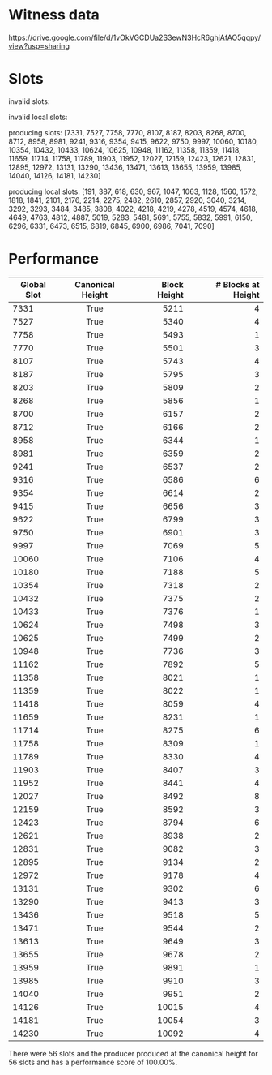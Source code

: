 Witness data
============

https://drive.google.com/file/d/1vOkVGCDUa2S3ewN3HcR6ghjAfAO5qqpy/view?usp=sharing

Slots
=====

invalid slots: 

invalid local slots:

producing slots: [7331, 7527, 7758, 7770, 8107, 8187, 8203, 8268, 8700, 8712, 8958, 8981, 9241, 9316, 9354, 9415, 9622, 9750, 9997, 10060, 10180, 10354, 10432, 10433, 10624, 10625, 10948, 11162, 11358, 11359, 11418, 11659, 11714, 11758, 11789, 11903, 11952, 12027, 12159, 12423, 12621, 12831, 12895, 12972, 13131, 13290, 13436, 13471, 13613, 13655, 13959, 13985, 14040, 14126, 14181, 14230]

producing local slots: [191, 387, 618, 630, 967, 1047, 1063, 1128, 1560, 1572, 1818, 1841, 2101, 2176, 2214, 2275, 2482, 2610, 2857, 2920, 3040, 3214, 3292, 3293, 3484, 3485, 3808, 4022, 4218, 4219, 4278, 4519, 4574, 4618, 4649, 4763, 4812, 4887, 5019, 5283, 5481, 5691, 5755, 5832, 5991, 6150, 6296, 6331, 6473, 6515, 6819, 6845, 6900, 6986, 7041, 7090]

Performance 
===========


| Global Slot | Canonical Height | Block Height | # Blocks at Height |
| ----------- |:----------------:| ------------:|-------------------:|
|    7331     |       True       |     5211     |         4          |
|    7527     |       True       |     5340     |         4          |
|    7758     |       True       |     5493     |         1          |
|    7770     |       True       |     5501     |         3          |
|    8107     |       True       |     5743     |         4          |
|    8187     |       True       |     5795     |         3          |
|    8203     |       True       |     5809     |         2          |
|    8268     |       True       |     5856     |         1          |
|    8700     |       True       |     6157     |         2          |
|    8712     |       True       |     6166     |         2          |
|    8958     |       True       |     6344     |         1          |
|    8981     |       True       |     6359     |         2          |
|    9241     |       True       |     6537     |         2          |
|    9316     |       True       |     6586     |         6          |
|    9354     |       True       |     6614     |         2          |
|    9415     |       True       |     6656     |         3          |
|    9622     |       True       |     6799     |         3          |
|    9750     |       True       |     6901     |         3          |
|    9997     |       True       |     7069     |         5          |
|    10060    |       True       |     7106     |         4          |
|    10180    |       True       |     7188     |         5          |
|    10354    |       True       |     7318     |         2          |
|    10432    |       True       |     7375     |         2          |
|    10433    |       True       |     7376     |         1          |
|    10624    |       True       |     7498     |         3          |
|    10625    |       True       |     7499     |         2          |
|    10948    |       True       |     7736     |         3          |
|    11162    |       True       |     7892     |         5          |
|    11358    |       True       |     8021     |         1          |
|    11359    |       True       |     8022     |         1          |
|    11418    |       True       |     8059     |         4          |
|    11659    |       True       |     8231     |         1          |
|    11714    |       True       |     8275     |         6          |
|    11758    |       True       |     8309     |         1          |
|    11789    |       True       |     8330     |         4          |
|    11903    |       True       |     8407     |         3          |
|    11952    |       True       |     8441     |         4          |
|    12027    |       True       |     8492     |         8          |
|    12159    |       True       |     8592     |         3          |
|    12423    |       True       |     8794     |         6          |
|    12621    |       True       |     8938     |         2          |
|    12831    |       True       |     9082     |         3          |
|    12895    |       True       |     9134     |         2          |
|    12972    |       True       |     9178     |         4          |
|    13131    |       True       |     9302     |         6          |
|    13290    |       True       |     9413     |         3          |
|    13436    |       True       |     9518     |         5          |
|    13471    |       True       |     9544     |         2          |
|    13613    |       True       |     9649     |         3          |
|    13655    |       True       |     9678     |         2          |
|    13959    |       True       |     9891     |         1          |
|    13985    |       True       |     9910     |         3          |
|    14040    |       True       |     9951     |         2          |
|    14126    |       True       |    10015     |         4          |
|    14181    |       True       |    10054     |         3          |
|    14230    |       True       |    10092     |         4          |

There were 56 slots and the producer produced at the canonical height for 56 slots and has a performance score of 100.00%.
